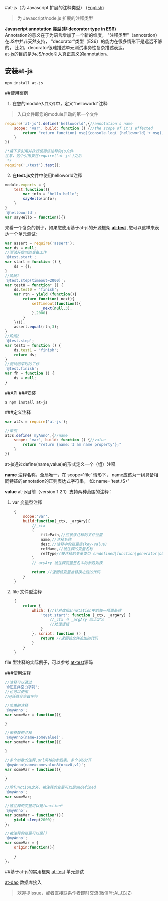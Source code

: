 #at-js（为 Javascript 扩展的注释类型）
 [(English)](./readme-en.md)
>为 Javascript/node.js 扩展的注释类型

**Javascript annotation 类型(非 decorator type in ES6)**  
Annotation的意义在于为语言增加了一个新的维度，
"注释类型"（annotation）在JS中并非天然支持，
"decorator"类型（ES6）的能力在很多情形下是远远不够的，
比如，decorator很难描述单元测试事务性复杂描述表达。  
at-js的目的是为JS/node引入真正意义的annotation。

## 安装at-js
```
npm install at-js
```
##使用案例
1. 在您的module`入口文件`中，定义"helloworld"注释
>入口文件即您的module启动的第一个文件
```js
require('at-js').define('helloworld',{//annotation's name
    scope: 'var', build: function () {//the scope of it's effected
        return "return function(_msg){console.log('[helloworld]'+_msg);};"//the real script
    }
})

/*接下来引用并执行使用该注释的js文件
注意，这个引用要在require('at-js')之后
 */
require('./test').test();
```
2. 在**test.js**文件中使用helloworld注释
```js
module.exports = {
    test:function(){
        var info = 'hello hello';
        sayHello(info);
    }
}
'@helloworld';
var sayHello = function(){}
```

来看一个复杂的例子，如果您使用基于at-js的开源框架 **[at-test](https://github.com/CheMingjun/at-test)**
,您可以这样来表达一个单元测试:

```js
var assert = require('assert');
var ds = null;
//测试开始时的准备工作
'@test.start';
var start = function () {
    ds = {};
}
//阶段1
'@test.step(timeout=2000)';
var test0 = function* () {
    ds.test0 = 'finish';
    var rtn = yield (function(){
        return function(_next){
            setTimeout(function(){
                _next(null,3);
            },2000)
        }
    })();
    assert.equal(rtn,3);
}
//阶段2
'@test.step';
var test1 = function () {
    ds.test1 = 'finish';
    return ds;
}
//测试结束时的工作
'@test.finish';
var fh = function () {
    ds = null;
}
```
##API
###安装
```
$ npm install at-js
```
###定义注释
```js
var atJs = require('at-js');

//举例
atJs.define('myAnno',{//name
    scope: 'var', build: function () {//value
        return "return {name:'I am name property'};"
    }
})
```
at-js通过define(name,value)的形式定义一个（组）注释

**name** 注释名称，全局唯一，在 scope='file' 情形下，
name应该为一组具备相同特征的annotation的正则表达式字符串，
如: name='test.\\S+'

**value**  at-js目前（version 1.2.1）支持两种范围的注释：

1. var 变量型注释
```js
    {
        scope:'var',
        build:function(_ctx, _argAry){
            //_ctx
            {
                filePath,//应该该注释的文件位置
                name,//注释名称
                desc,//注释中的变量表(key-value)
                refName,//被注释的变量名称
                refType//被注释的变量类型（undefined|function|generator|object）
            }
            //_aryAry 被注释变量签名中的参数列表
        
            return //返回该变量被替换之后的代码
        }
    }
```

2. file 文件型注释
```js
    {
        return {
            which: {//针对改组annotation中的每一项做处理
                'test.start': function (_ctx, _argAry) {
                    //_ctx 与 _argAry 同上定义
                    //处理逻辑
                }
            }, script: function () {
                return //返回该文件追加的代码
            }
        }
    }
```
file 型注释的实际例子，可以参考 [at-test](https://github.com/CheMingjun/at-test)源码

###使用注释
```js
//注释可以通过
'@任意非空白字符';
//也可以使用
//@任意非空白字符

//简单的注释
'@myAnno';
var someVar = function(){

}

//带参数的注释
'@myAnno(name=somevalue)';
var someVar = function(){

}

//多个参数的注释,url风格的参数表，多个以&分开
'@myAnno(name=somevalue&for=v0,v1)';
var someVar = function(){

}

//除function之外，被注释的变量可以是undefined
'@myAnno';
var someVar;

//被注释的变量可以是function* 
'@myAnno';
var someVar = function*(){
    yield sleep(2000);
};

//被注释的变量可以是{}
'@myAnno';
var someVar = {
    origin:function(){
        
    }
};
```
##基于at-js的实用框架
[at-test](https://github.com/CheMingjun/at-js)  单元测试

[at-dao](https://github.com/CheMingjun/at-dao) 数据库接入

> 欢迎提issue，或者直接联系作者即时交流(微信号:ALJZJZ) 
